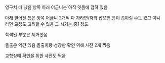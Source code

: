 영구치 다 났음
양쪽 아래 어금니는 아직 잇몸에 덥혀 있음

아래 벌어진 틈은 양쪽 어금니 2개씩 다 자라면/자리 잡으면 틈이 좁아질 수도 있고 아니라면 교정도 고려할 수 있음 그 시기는 중1 정도

착색된 부분은 제거했음

돌출은 약간 있음
돌출이랑 성장판 확인 위해 사진 2개 찍음

교합상태 확인을 위한 사진도 찍음